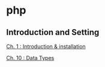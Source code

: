 # php

## Introduction and Setting 

[Ch. 1 : Introduction & installation](./PHP%20Introduction%20&%20Installation.htm)

[Ch. 10 : Data Types](./PHP%20Sessions.htm)

